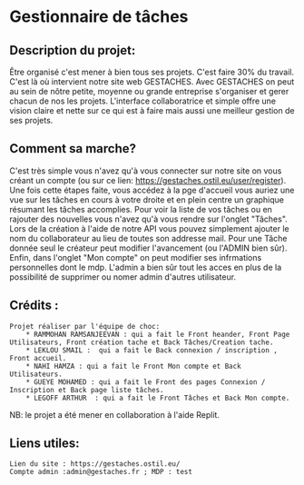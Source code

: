 # Gestionnaire de tâches 

## Description du projet:
Être organisé c'est mener à bien tous ses projets. C'est faire 30% du travail. C'est là où intervient notre site web GESTACHES. Avec GESTACHES on peut au sein de nôtre petite, moyenne ou grande entreprise s'organiser et gerer chacun de nos les projets. L'interface collaboratrice et simple offre une vision claire et nette sur ce qui est à faire mais aussi une meilleur gestion de ses projets.
	
## Comment sa marche?
C'est très simple vous n'avez qu'à vous connecter sur notre site on vous créant un compte (ou sur ce lien: https://gestaches.ostil.eu/user/register). Une fois cette étapes faite, vous accédez à la pge d'accueil vous auriez une vue sur les tâches en cours à votre droite et en plein centre un graphique résumant les tâches accomplies. Pour voir la liste de vos tâches ou en rajouter des nouvelles vous n'avez qu'à vous rendre sur l'onglet "Tâches". Lors de la création à l'aide de notre API vous pouvez simplement ajouter le nom du collaborateur au lieu de toutes son addresse mail. Pour une Tâche donnée seul le créateur peut modifier l'avancement (ou l'ADMIN bien sûr). Enfin, dans l'onglet "Mon compte" on peut modifier ses infrmations personnelles dont le mdp. L'admin a bien sûr tout les acces en plus de la possibilité de supprimer ou nomer admin d'autres utilisateur. 

	
## Crédits :
	Projet réaliser par l'équipe de choc:
		* RAMMOHAN RAMSANJEEVAN : qui a fait le Front heander, Front Page Utilisateurs, Front création tache et Back Tâches/Creation tache.
		* LEKLOU SMAIL :  qui a fait le Back connexion / inscription , Front accueil.
		* NAHI HAMZA : qui a fait le Front Mon compte et Back Utilisateurs.
		* GUEYE MOHAMED : qui a fait le Front des pages Connexion / Inscription et Back page liste tâches.
		* LEGOFF ARTHUR  : qui a fait le Front Tâches et Back Mon compte.
		
NB: le projet a été mener en collaboration à l'aide Replit. 

## Liens utiles:
	Lien du site : https://gestaches.ostil.eu/
	Compte admin :admin@gestaches.fr ; MDP : test

